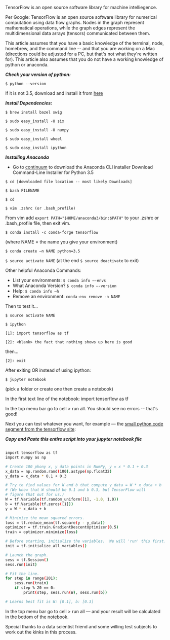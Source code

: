 TensorFlow is an open source software library for machine intelliegence.

Per Google: TensorFlow is an open source software library for numerical computation using data flow graphs. Nodes in the graph represent mathematical operations, while the graph edges represent the multidimensional data arrays (tensors) communicated between them.

This article assumes that you have a basic knowledge of the terminal, node, homebrew, and the command line -- and that you are working on a Mac (directions could be adjusted for a PC, but that's not what they're written for).
This article also assumes that you do not have a working knowledge of python or anaconda.

***Check your version of python:***

`$ python --version`

If it is not 3.5, download and install it from [here](https://www.python.org/downloads/)

***Install Dependencies:***

`$ brew install bazel swig`

`$ sudo easy_install -U six`

`$ sudo easy_install -U numpy`

`$ sudo easy_install wheel`

`$ sudo easy_install ipython`

***Installing Anaconda***
* Go to [continuum](https://www.continuum.io/) to download the Anaconda CLI installer
Download Command-Line Installer for Python 3.5

`$ cd [downloaded file location -- most likely Downloads]`

`$ bash FILENAME`

`$ cd`

`$ vim .zshrc (or .bash_profile)`

From vim add `export PATH="$HOME/anaconda3/bin:$PATH"` to your .zshrc or .bash_profile file, then exit vim.

`$ conda install -c conda-forge tensorflow`

(where NAME = the name you give your environment)

`$ conda create —n NAME python=3.5`

`$ source activate NAME` (at the end `$ source deactivate` to exit)

Other helpful Anaconda Commands:
* List your environments: `$ conda info —-envs`
* What Anaconda Version? `$ conda info —-version`
* Help: `$ conda info —h`
* Remove an environment: `conda-env remove -n NAME`

Then to test it…

`$ source activate NAME`

`$ ipython`

`[1]: import tensorflow as tf`

`[2]: <blank> the fact that nothing shows up here is good`

then...

`[2]: exit`

After exiting OR instead of using ipython:

`$ jupyter notebook`

(pick a folder or create one then create a notebook)

In the first text line of the notebook:
import tensorflow as tf

In the top menu bar go to cell > run all. You should see no errors -- that's good!

Next you can test whatever you want, for example — the [small python code segment from the tensorflow site](https://www.tensorflow.org/versions/r0.11/get_started/index.html):

***Copy and Paste this entire script into your jupyter notebook file***

```sh

import tensorflow as tf
import numpy as np

# Create 100 phony x, y data points in NumPy, y = x * 0.1 + 0.3
x_data = np.random.rand(100).astype(np.float32)
y_data = x_data * 0.1 + 0.3

# Try to find values for W and b that compute y_data = W * x_data + b
# (We know that W should be 0.1 and b 0.3, but TensorFlow will
# figure that out for us.)
W = tf.Variable(tf.random_uniform([1], -1.0, 1.0))
b = tf.Variable(tf.zeros([1]))
y = W * x_data + b

# Minimize the mean squared errors.
loss = tf.reduce_mean(tf.square(y - y_data))
optimizer = tf.train.GradientDescentOptimizer(0.5)
train = optimizer.minimize(loss)

# Before starting, initialize the variables.  We will 'run' this first.
init = tf.initialize_all_variables()

# Launch the graph.
sess = tf.Session()
sess.run(init)

# Fit the line.
for step in range(201):
    sess.run(train)
    if step % 20 == 0:
        print(step, sess.run(W), sess.run(b))

# Learns best fit is W: [0.1], b: [0.3]

```

In the top menu bar go to cell > run all — and your result will be calculated in the bottom of the notebook.

Special thanks to a data scientist friend and some willing test subjects to work out the kinks in this process.

